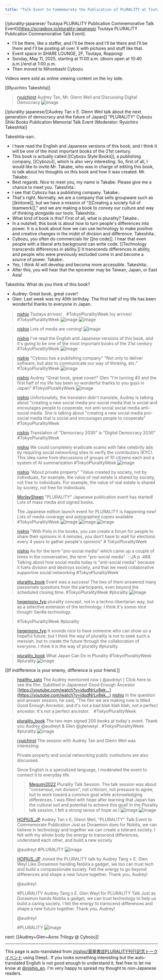 ```yaml
---
title: "Talk Event to Commemorate the Publication of PLURALITY at Tsutaya"
---
```


[/plurality-japanese/ Tsutaya PLURALITY Publication Commemorative Talk Event](https://scrapbox.io/plurality-japanese/ Tsutaya PLURALITY Publication Commemorative Talk Event).
- I'll be there, like a staffer, and I'll be there and I'll be there and I'll be there and I'll be posting all over X with pictures and stuff like that.
- Event space in SHARE LOUNGE, 2F, Tsutaya, Roppongi
- Sunday, May 11, 2025, starting at 11:00 a.m. (doors open at 10:40 a.m.)/end at 1:00 p.m.
- Then moved to Nihonbashi Cybozu

Videos were sold as online viewing content on the ivy side.

[[Ryuichiro Takeshita]]
> [ryuichirot](https://x.com/ryuichirot/status/1922632744984605054) Audrey Tan,
>  Mr. Glenn Weil and
>  Discussing Digital Democracy
>  ![image](https://pbs.twimg.com/media/Gq6QSfmWAAA1gWP?format=jpg&name=small#.png)

[/plurality-japanese/[[Audrey Tan x E. Glenn Weil talk about the next generation of democracy and the future of Japan]] "PLURALITY" Cybozu Shiki Books Publication Memorial Talk Event (Moderator: Ryuichiro Takeshita)]

Takeshita-san:.
- I have read the English and Japanese versions of this book, and I think it will be one of the most important books of the 21st century.
- This book is actually called [[Cybozu Style Books]], a publishing company, [[Cybozu]], which is also very interesting. So, first of all, I would like to invite Mr. Takabe, who was in charge of editing this book, to talk about his thoughts on this book and how it was created.
Mr. Takabe:.
- Best regards. Nice to meet you, my name is Takabe. Please give me a chance to meet you.
Takeshita:.
- I see that Cybozu has a publishing company.
Takabe:.
- That's right. Normally, we are a company that sells groupware such as [[kintone]], but we have a mission of "[[Creating a society full of teamwork]]," and we are making a book to convey our culture and way of thinking alongside our tools.
Takeshita:.
- What kind of book is this? First of all, what is plurality?
Takabe:.
- In a nutshell, this book is about how to turn people's differences into power. It is a book about how we can use technology to make positive and creative changes in the midst of division and difference.
Takeshita:.
- Cybozu, you often do commercials for [[no code]]. I hear that even people with a liberal arts background can write code. [[Technology transcends differences in ability.]] It transcends differences in ability, and people who were previously excluded come in and become a source of power.
Takabe:.
- Yes, I think AI will develop and become more accessible.
Takeshita:.
- After this, you will hear that the epicenter may be Taiwan, Japan, or East Asia!


Takeshita: What do you think of this book?
- Audrey: Great book, great cover!
- Glen: Last week was my 40th birthday. The first half of my life has been wonderful thanks to everyone in Japan.







> [nishio](https://x.com/nishio/status/1921384301108568532) Tsutaya arrives!　#TokyoPluralityWeek
>  Ivy arrives! #TokyoPluralityWeek
>  ![image](https://pbs.twimg.com/media/Gqog0_VXYAAuDCq?format=jpg&name=small#.png) ![image](https://pbs.twimg.com/media/Gqog0-lbEAAUC30?format=jpg&name=small#.png)

> [nishio](https://x.com/nishio/status/1921384606697152577) Lots of media are coming!
>  ![image](https://pbs.twimg.com/media/GqohG4rWYAALdka?format=jpg&name=small#.png)

> [nishio](https://x.com/nishio/status/1921385528009584902) I've read the English and Japanese versions of this book, and it's going to be one of the most important books of the 21st century #TokyoPluralityWeek
>  ![image](https://pbs.twimg.com/media/Gqoh8G5a4AAWpDB?format=jpg&name=small#.png)

> [nishio](https://x.com/nishio/status/1921385971653738526) "Cybozu has a publishing company" "Not only to deliver software, but also to communicate our way of thinking, etc." #TokyoPluralityWeek
>  ![image](https://pbs.twimg.com/media/GqoiWC_WQAEmATv?format=jpg&name=small#.png)

> [nishio](https://x.com/nishio/status/1921386530989392186) Audrey "Great book, great cover!" Glen "I'm turning 40 and the first half of my life has been so wonderful thanks to you guys in Japan" #TokyoPluralityWeek
>  ![image](https://pbs.twimg.com/media/Gqoi2emW0AAnPZ3?format=jpg&name=small#.png)

> [nishio](https://x.com/nishio/status/1921389744988008714) Unfortunately, the translator didn't translate, Audrey is talking about "creating a new social media pro-social media that is social and encourages people to cooperate, not anti-social social media anti-social media. She is talking about "creating a new social media pro-social media that is social and encourages people to cooperate" #TokyoPluralityWeek

> [nishio](https://x.com/nishio/status/1921390199344419168) Translation of "Democracy 2030" is "Digital Democracy 2030" #TokyoPluralityWeek

> [nishio](https://x.com/nishio/status/1921392157316759937) We could completely eradicate scams with fake celebrity ads by requiring social networking sites to verify the contributors (KYC). This idea came from discussions of groups of 10 citizens each and a system of AI summarization #TokyoPluralityWeek
>  ![image](https://pbs.twimg.com/media/Gqon-qaW0AEmvLW?format=jpg&name=small#.png)

> [nishio](https://x.com/nishio/status/1921393638879191547) "About private property" "Value created by society, not by individuals, for example, the value of real estate is shared by society, not free to individuals. For example, the value of real estate is shared by society, not free for individuals.

> [MorleySheen](https://x.com/MorleySheen/status/1921393638577213620) "PLURALITY" Japanese publication event has started! Lots of mass media and signed books.
>
>  The Japanese edition launch event for PLURALITY is happening now! Lots of media coverage and autographed copies available.
>  #TokyoPluralityWeek
>  ![image](https://pbs.twimg.com/media/GqopUfvX0AAMBdB?format=jpg&name=small#.png) ![image](https://pbs.twimg.com/media/GqopUfNaQAAyefc?format=jpg&name=360x360#.png) ![image](https://pbs.twimg.com/media/GqopUgZXUAAKhCg?format=jpg&name=360x360#.png)

> [nishio](https://x.com/nishio/status/1921403297648271666) "With Polis in the books, you can create a forum for people to share their opinions in 4 minutes, you don't have to wait for elections every 4 years to gather people's opinions" # TokyoPluralityWeek

> [nishio](https://x.com/nishio/status/1921428890808971683) As for the term "pro-social media" which came up a couple of times in the conversation, the term "pro-social media" ⿻JA p .488. Talking about how social media today is "anti-social media" because it fuels division and destroys society, and that we need collaborative supportive social networking #TokyoPluralityWeek

> [plurality_book](https://x.com/plurality_book/status/1921429427608547437) Event was a success!
>  The two of them answered many passionate questions from the participants, even beyond the scheduled closing time.
>  #TokyoPluralityWeek
>  #plurality
>  ![image](https://pbs.twimg.com/media/GqpGOFgWYAABxNV?format=jpg&name=small#.png)

> [hegemony_fyp](https://x.com/hegemony_fyp/status/1921416704904606174) plurality concept, not in a techno-libertarian way, but as a selective extension of the technology. I think it's soooo nice though! Gentle technology.
>
>  #TokyoPluralityWeek
>  #plurality

> [hegemony_fyp](https://x.com/hegemony_fyp/status/1921405052003987696) It sounds nice to have someone who can show us a hopeful future, but I think the way of plurality is not to seek such a messiah, but to create the future through the collaboration of everyone. I think it is the way of plurality #plurality


> [plurality_book](https://x.com/plurality_book/status/1921400716364570878) What Japan Can Do in Plurality
>  #TokyoPluralityWeek
>  #plurality
>  ![image](https://pbs.twimg.com/media/Gqovw7TawAA6IuL?format=jpg&name=small#.png)

[[If indifference is your enemy, difference is your friend.]]

> [healthy_sato](https://x.com/healthy_sato/status/1921417696597397955) The Audrey mentioned now (
>  @audreyt
>  ) Click here to see the film.
>  Subtitled in Japanese!
>  Good Enough Ancestor
>  [https://youtube.com/watch?v=idudNrLy8ek…](https://youtube.com/watch?v=idudNrLy8ek…)
> [nishio](https://x.com/nishio/status/1921431800276001278) In the question and answer session, he said, "The film we are making now is titled Good Enough Ancestor, and it's not a bad blah blah blah, not a perfect ancestor. It's not a perfect ancestor.　#TokyoPluralityWeek


> [plurality_book](https://x.com/plurality_book/status/1921531333861347530) The two men signed 200 books at today's event.
>  Thank you Audrey
>  @audreyt
>  & Glen
>  @glenweyl
>   .
>  #TokyoPluralityWeek
>  #plurality
>  ![image](https://pbs.twimg.com/media/GqqmidAWgAA0yhZ?format=jpg&name=small#.png)


> [ryuichirot](https://x.com/ryuichirot/status/1921431685645971551) The session with Audrey Tan and Glenn Weil was interesting.
>
>  Private property and social networking public institutions are also discussed.
>
>  Since English is a specialized language, I moderated the event to connect it to everyday life.
>  >[Megumi2022](https://x.com/Megumi2022/status/1921431685645971551) Plurality Talk Session. The talk session was about "consensus, not division", not criticism, not pressure to agree, but to work toward a common goal while acknowledging differences. I was filled with hope after learning that Japan has the cultural soil and potential to achieve this goal!
>  In the Plurality talk session, I felt a strong sense of hope as I
>  ![image](https://pbs.twimg.com/media/GqpL7hUaEAAh7KC?format=jpg&name=small#.png) ![image](https://pbs.twimg.com/media/GqpL7hcboAAI69z?format=jpg&name=small#.png)


> [HOPIUS_JP](https://x.com/HOPIUS_JP/status/1921539803650142293) Audrey Tan x E. Glenn Weil, "PLURALITY" Talk Event to Commemorate Publication
>  Just as Doraemon does for Nobita, we can believe in technology and together we can create a tolerant society.
>  I felt with my whole body the energy to transcend differences, understand each other, and build a new society
>
>
>  @audreyt
>   #PLURALITY
>  ![image](https://pbs.twimg.com/media/Gqqt_71bsAAZETM?format=jpg&name=small#.png)

> [HOPIUS_JP](https://x.com/HOPIUS_JP/status/1921540892168536124) Joined the PLURALITY talk by Audrey Tang × E. Glen Weyl
>  Like Doraemon handing Nobita a gadget, we too can trust tech and build a compassionate society.
>  Felt the energy to go beyond differences and shape a new future together. Thank you, Audrey!
>
>  @audreyt
>
>  #PLURALITY
>  Audrey Tang x E. Glen Weyl for PLURALITY Talk
>  Just as Doraemon hands Nobita a gadget, we can trust technology to help us build a caring society.
>  I felt the energy to transcend differences and shape a new future together. Thank you, Audrey!
>
>  @audreyt
>
>  #PLURALITY
>  ![image](https://pbs.twimg.com/media/GqqvPjPa0AATBJr?format=jpg&name=small#.png)

next:  [[Audrey+Glen+Aono Trilogy @ Cybozu]]

---
This page is auto-translated from [/nishio/蔦屋書店PLURALITY刊行記念トークイベント](https://scrapbox.io/nishio/蔦屋書店PLURALITY刊行記念トークイベント) using DeepL. If you looks something interesting but the auto-translated English is not good enough to understand it, feel free to let me know at [@nishio_en](https://twitter.com/nishio_en). I'm very happy to spread my thought to non-Japanese readers.